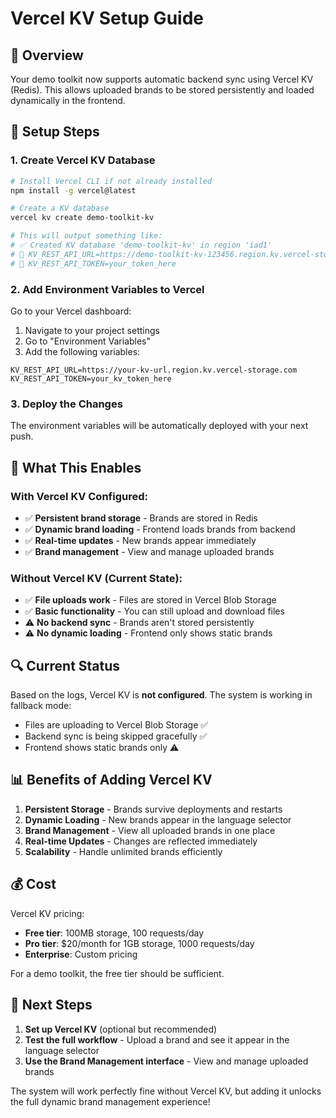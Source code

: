 # Vercel KV Setup Guide

## 🎯 Overview

Your demo toolkit now supports automatic backend sync using Vercel KV (Redis). This allows uploaded brands to be stored persistently and loaded dynamically in the frontend.

## 🔧 Setup Steps

### **1. Create Vercel KV Database**

```bash
# Install Vercel CLI if not already installed
npm install -g vercel@latest

# Create a KV database
vercel kv create demo-toolkit-kv

# This will output something like:
# ✅ Created KV database 'demo-toolkit-kv' in region 'iad1'
# 🔑 KV_REST_API_URL=https://demo-toolkit-kv-123456.region.kv.vercel-storage.com
# 🔑 KV_REST_API_TOKEN=your_token_here
```

### **2. Add Environment Variables to Vercel**

Go to your Vercel dashboard:
1. Navigate to your project settings
2. Go to "Environment Variables"
3. Add the following variables:

```
KV_REST_API_URL=https://your-kv-url.region.kv.vercel-storage.com
KV_REST_API_TOKEN=your_kv_token_here
```

### **3. Deploy the Changes**

The environment variables will be automatically deployed with your next push.

## 🚀 What This Enables

### **With Vercel KV Configured:**
- ✅ **Persistent brand storage** - Brands are stored in Redis
- ✅ **Dynamic brand loading** - Frontend loads brands from backend
- ✅ **Real-time updates** - New brands appear immediately
- ✅ **Brand management** - View and manage uploaded brands

### **Without Vercel KV (Current State):**
- ✅ **File uploads work** - Files are stored in Vercel Blob Storage
- ✅ **Basic functionality** - You can still upload and download files
- ⚠️ **No backend sync** - Brands aren't stored persistently
- ⚠️ **No dynamic loading** - Frontend only shows static brands

## 🔍 Current Status

Based on the logs, Vercel KV is **not configured**. The system is working in fallback mode:

- Files are uploading to Vercel Blob Storage ✅
- Backend sync is being skipped gracefully ✅
- Frontend shows static brands only ⚠️

## 📊 Benefits of Adding Vercel KV

1. **Persistent Storage** - Brands survive deployments and restarts
2. **Dynamic Loading** - New brands appear in the language selector
3. **Brand Management** - View all uploaded brands in one place
4. **Real-time Updates** - Changes are reflected immediately
5. **Scalability** - Handle unlimited brands efficiently

## 💰 Cost

Vercel KV pricing:
- **Free tier**: 100MB storage, 100 requests/day
- **Pro tier**: $20/month for 1GB storage, 1000 requests/day
- **Enterprise**: Custom pricing

For a demo toolkit, the free tier should be sufficient.

## 🎯 Next Steps

1. **Set up Vercel KV** (optional but recommended)
2. **Test the full workflow** - Upload a brand and see it appear in the language selector
3. **Use the Brand Management interface** - View and manage uploaded brands

The system will work perfectly fine without Vercel KV, but adding it unlocks the full dynamic brand management experience! 